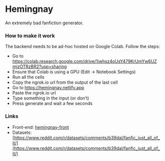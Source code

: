 # Hemingnay
An extremely bad fanfiction generator.

### How to make it work

The backend needs to be ad-hoc hosted on Google Colab. Follow the steps:

* Go to https://colab.research.google.com/drive/1iwhsz4oUsY479KrUmYw6UZmjzOTRzBR2?usp=sharing
* Ensure that Colab is using a GPU (Edit -> Notebook Settings)
* Run all the cells
* Copy the ngrok.io url from the output of the last cell
* Go to https://hemingnay.netlify.app
* Paste the ngrok.io url
* Type something in the input (or don’t)
* Press generate and wait a few seconds


### Links
* Front-end: [hemingnay-front](https://github.com/xbexbex/hemingnay-front)
* Datasets: [https://www.reddit.com/r/datasets/comments/b39dal/fanfic_just_all_of_it/](https://www.reddit.com/r/datasets/comments/b39dal/fanfic_just_all_of_it/)
